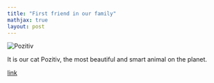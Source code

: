 ```yaml
---
title: "First friend in our family"
mathjax: true
layout: post
---
```

![Pozitiv](/assets/51044297_2023490744395961_6726160102568493056_n.jpg,51240444_2023489984396037_1039754734174470144_n.jpg)


It is our cat Pozitiv, the most beautiful and smart animal on the planet.

[link](https://en.wikipedia.org/wiki/Cat)

